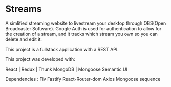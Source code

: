 # Streams

A simlified streaming website to livestream your desktop through OBS(Open Broadcaster Software). Google Auth is used for authentication to allow for the creation of a stream, and it tracks which stream you own so you can delete and edit it. 

This project is a fullstack application with a REST API. 

This project was developed with:

React | Redux | Thunk
MongoDB | Mongoose
Semantic UI

Dependencies :
Flv
Fastify
React-Router-dom
Axios 
Mongoose sequence
